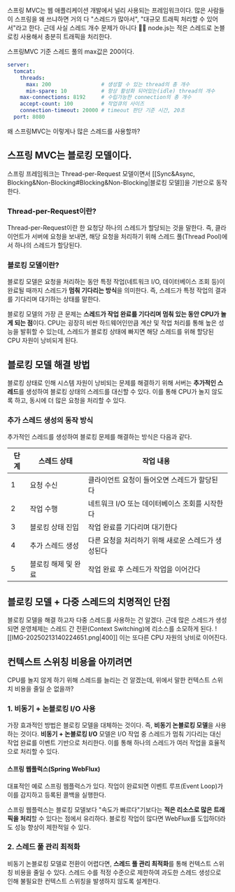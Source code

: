 스프링 MVC는 웹 애플리케이션 개발에서 널리 사용되는 프레임워크이다.
많은 사람들이 스프링을 왜 쓰냐하면 거의 다 "스레드가 많아서", "대규모 트래픽 처리할 수 있어서"라고 한다. 근데 사실 스레드 개수 문제가 아니다 🙅‍♀️
node.js는 적은 스레드로 논블로킹 사용해서 충분히 트래픽을 처리한다.

스프링MVC 기준 스레드 풀의 max값은 200이다.
```yml
server:
  tomcat:
    threads:
      max: 200                # 생성할 수 있는 thread의 총 개수
      min-spare: 10           # 항상 활성화 되어있는(idle) thread의 개수
    max-connections: 8192     # 수립가능한 connection의 총 개수
    accept-count: 100         # 작업큐의 사이즈
    connection-timeout: 20000 # timeout 판단 기준 시간, 20초
  port: 8080         
```
왜 스프링MVC는 이렇게나 많은 스레드를 사용할까?


## 스프링 MVC는 블로킹 모델이다.
스프링 프레임워크는 Thread-per-Request 모델이면서 [[Sync&Async, Blocking&Non-Blocking#Blocking&Non-Blocking|블로킹 모델]]을 기반으로 동작한다. 

### Thread-per-Request이란?
Thread-per-Request이란 한 요청당 하나의 스레드가 할당되는 것을 말한다.
즉, 클라이언트가 서버에 요청을 보내면, 해당 요청을 처리하기 위해 스레드 풀(Thread Pool)에서 하나의 스레드가 할당된다.

### 블로킹 모델이란?
블로킹 모델은 요청을 처리하는 동안 특정 작업(네트워크 I/O, 데이터베이스 조회 등)이 완료될 때까지 스레드가 **멈춰 기다리는 방식**을 의미한다.
즉, 스레드가 특정 작업의 결과를 기다리며 대기하는 상태를 말한다.

블로킹 모델의 가장 큰 문제는 **스레드가 작업 완료를 기다리며 멈춰 있는 동안 CPU가 놀게 되는 점**이다.
CPU는 굉장히 비싼 하드웨어인만큼 계산 및 작업 처리를 통해 높은 성능을 발휘할 수 있는데, 스레드가 블로킹 상태에 빠지면 해당 스레드를 위해 할당된 CPU 자원이 낭비되게 된다.


## 블로킹 모델 해결 방법
블로킹 상태로 인해 시스템 자원이 낭비되는 문제를 해결하기 위해 서버는 **추가적인 스레드**를 생성하여 블로킹 상태의 스레드를 대신할 수 있다. 이를 통해 CPU가 놀지 않도록 하고, 동시에 더 많은 요청을 처리할 수 있다.

### 추가 스레드 생성의 동작 방식
추가적인 스레드를 생성하여 블로킹 문제를 해결하는 방식은 다음과 같다.

|단계|스레드 상태|작업 내용|
|---|---|---|
|1|요청 수신|클라이언트 요청이 들어오면 스레드가 할당된다|
|2|작업 수행|네트워크 I/O 또는 데이터베이스 조회를 시작한다|
|3|블로킹 상태 진입|작업 완료를 기다리며 대기한다|
|4|추가 스레드 생성|다른 요청을 처리하기 위해 새로운 스레드가 생성된다|
|5|블로킹 해제 및 완료|작업 완료 후 스레드가 작업을 이어간다|


## 블로킹 모델 + 다중 스레드의 치명적인 단점
블로킹 모델을 해결 하고자 다중 스레드를 사용하는 건 알겠다.
근데 많은 스레드가 생성되면 운영체제는 스레드 간 전환(Context Switching)에 리소스를 소모하게 된다. 
![[IMG-20250213140224651.png|400]]
이는 또다른 CPU 자원의 낭비로 이어진다.


## 컨텍스트 스위칭 비용을 아끼려면
CPU를 놀지 않게 하기 위해 스레드를 늘리는 건 알겠는데, 위에서 말한 컨텍스트 스위치 비용을 줄일 순 없을까?

### 1. 비동기 + 논블로킹 I/O 사용
가장 효과적인 방법은 블로킹 모델을 대체하는 것이다. 즉, **비동기 논블로킹 모델**을 사용하는 것이다. 
**비동기 + 논블로킹 I/O** 모델은 I/O 작업 중 스레드가 멈춰 기다리는 대신 작업 완료를 이벤트 기반으로 처리한다. 이를 통해 하나의 스레드가 여러 작업을 효율적으로 처리할 수 있다.

#### 스프링 웹플럭스(Spring WebFlux)
대표적인 예로  스프링 웹플럭스가 있다.
작업이 완료되면 이벤트 루프(Event Loop)가 이를 감지하고 등록된 콜백을 실행한다.

스프링 웹플럭스는 블로킹 모델보다 "속도가 빠르다"기보다는 **적은 리소스로 많은 트래픽을 처리**할 수 있다는 점에서 유리하다. 블로킹 작업이 많다면 WebFlux를 도입하더라도 성능 향상이 제한적일 수 있다.

### 2. 스레드 풀 관리 최적화
비동기 논블로킹 모델로 전환이 어렵다면, **스레드 풀 관리 최적화**를 통해 컨텍스트 스위칭 비용을 줄일 수 있다.
스레드 수를 적정 수준으로 제한하여 과도한 스레드 생성으로 인해 불필요한 컨텍스트 스위칭을 발생하지 않도록 설계한다.